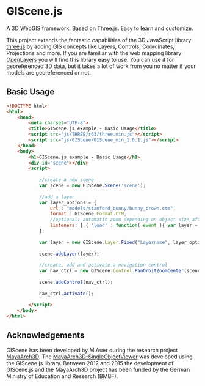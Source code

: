 # GIScene.js
A 3D WebGIS framework. Based on Three.js. Easy to learn and customize.

This project extends the fantastic capabilities of the 3D JavaScript library [three.js](https://github.com/mrdoob/three.js/) by adding GIS concepts like Layers, Controls, Coordinates, Projections and more.
If you are familiar with the web mapping library [OpenLayers](http://openlayers.org/) you will find this library easy to use.
You can use it for georeferenced 3D data, but it takes a lot of work from you no matter if your models are georeferenced or not.

## Basic Usage
```html
<!DOCTYPE html>
<html>
	<head>
		<meta charset="UTF-8">
		<title>GIScene.js example - Basic Usage</title>
		<script src="js/THREE/r63/three.min.js"></script>
		<script src="js/GIScene/GIScene_min_1.0.1.js"></script>
	</head>
	<body>
		<h1>GIScene.js example - Basic Usage</h1>
		<div id="scene"></div>
		<script>
		
			//create a new scene
			var scene = new GIScene.Scene('scene');
			
			//add a layer
			var layer_options = {
				url : "models/stanford_bunny/bunny_brown.ctm",
				format : GIScene.Format.CTM,
				//optional: automatic zoom depending on object size after layer has been loaded
				listeners: [ { 'load' : function( event ){ var layer = event.content; scene.setCenter(event.content.boundingBox.center(), new THREE.Vector3(0, 0, event.content.boundingBox.getBoundingSphere().radius*2)); } } ]
			};
			
			var layer = new GIScene.Layer.Fixed("Layername", layer_options);
			
			scene.addLayer(layer);
			
			//create, add and activate a navigation control
			var nav_ctrl = new GIScene.Control.PanOrbitZoomCenter(scene.camera);
			
			scene.addControl(nav_ctrl);
			
			nav_ctrl.activate();
			
		</script>
	</body>
</html>
```
## Acknowledgements
GIScene has been developed by M.Auer during the research project [MayaArch3D](http://www.mayaarch3d.org). The [MayaArch3D-SingleObjectViewer](http://www.mayaarch3d.org/language/en/research/tools-in-development/3d-object-viewer/temple-18-2/) was developed using the GIScene.js library.
Between 2012 and 2015 the development of GIScene.js and the MayaArch3D project has been funded by the German Ministry of Education and Research (BMBF). 
